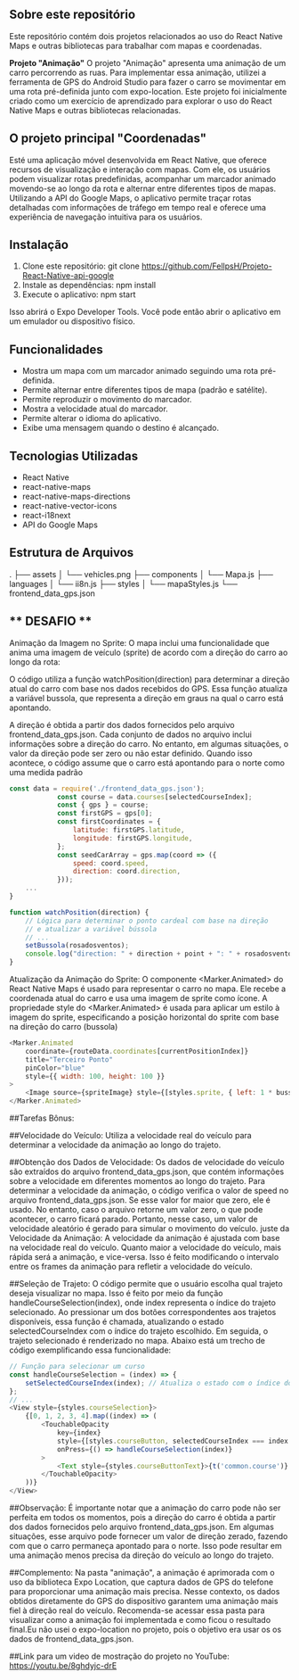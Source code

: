 ## **Sobre este repositório**
Este repositório contém dois projetos relacionados ao uso do React Native Maps e outras bibliotecas para trabalhar com mapas e coordenadas.

**Projeto "Animação"**
O projeto "Animação" apresenta uma animação de um carro percorrendo as ruas. Para implementar essa animação, utilizei a ferramenta de GPS do Android Studio para fazer o carro se movimentar em uma rota pré-definida junto com expo-location.
Este projeto foi inicialmente criado como um exercício de aprendizado para explorar o uso do React Native Maps e outras bibliotecas relacionadas.

## **O projeto principal "Coordenadas"**

Esté uma aplicação móvel desenvolvida em React Native, que oferece recursos de visualização e interação com mapas. 
Com ele, os usuários podem visualizar rotas predefinidas, acompanhar um marcador animado movendo-se ao longo da rota e alternar entre diferentes tipos de mapas. 
Utilizando a API do Google Maps, o aplicativo permite traçar rotas detalhadas com informações de tráfego em tempo real e oferece uma experiência de navegação intuitiva para os usuários.

## Instalação

1. Clone este repositório:
	git clone https://github.com/FellpsH/Projeto-React-Native-api-google
2. Instale as dependências:
	npm install
3. Execute o aplicativo:
	npm start

Isso abrirá o Expo Developer Tools. Você pode então abrir o aplicativo em um emulador ou dispositivo físico.

## Funcionalidades

- Mostra um mapa com um marcador animado seguindo uma rota pré-definida.
- Permite alternar entre diferentes tipos de mapa (padrão e satélite).
- Permite reproduzir o movimento do marcador.
- Mostra a velocidade atual do marcador.
- Permite alterar o idioma do aplicativo.
- Exibe uma mensagem quando o destino é alcançado.

## Tecnologias Utilizadas

- React Native
- react-native-maps
- react-native-maps-directions
- react-native-vector-icons
- react-i18next
- API do Google Maps

## Estrutura de Arquivos

.
├── assets
│ └── vehicles.png
├── components
│ └── Mapa.js
├── languages
│ └── ii8n.js
├── styles
│ └── mapaStyles.js
└── frontend_data_gps.json

## ** DESAFIO **

Animação da Imagem no Sprite: O mapa inclui uma funcionalidade que anima uma imagem de veículo (sprite) de acordo com a direção do carro ao longo da rota:

O código utiliza a função watchPosition(direction) para determinar a direção atual do carro com base nos dados recebidos do GPS. 
Essa função atualiza a variável bussola, que representa a direção em graus na qual o carro está apontando.

A direção é obtida a partir dos dados fornecidos pelo arquivo frontend_data_gps.json. Cada conjunto de dados no arquivo inclui informações sobre a direção do carro. No entanto, em algumas situações, o valor da direção pode ser zero ou não estar definido. Quando isso acontece, o código assume que o carro está apontando para o norte como uma medida padrão

```javascript
const data = require('./frontend_data_gps.json');
            const course = data.courses[selectedCourseIndex];
            const { gps } = course;
            const firstGPS = gps[0];
            const firstCoordinates = {
                latitude: firstGPS.latitude,
                longitude: firstGPS.longitude,
            };
            const seedCarArray = gps.map(coord => ({
                speed: coord.speed,
                direction: coord.direction,
            }));
	...
}

function watchPosition(direction) {
    // Lógica para determinar o ponto cardeal com base na direção
    // e atualizar a variável bússola
    // ...
    setBussola(rosadosventos);
    console.log("direction: " + direction + point + ": " + rosadosventos);
}
```

Atualização da Animação do Sprite:
O componente <Marker.Animated> do React Native Maps é usado para representar o carro no mapa. 
Ele recebe a coordenada atual do carro e usa uma imagem de sprite como ícone.
A propriedade style do <Marker.Animated> é usada para aplicar um estilo à imagem do sprite, 
especificando a posição horizontal do sprite com base na direção do carro (bussola)

```javascript
<Marker.Animated
    coordinate={routeData.coordinates[currentPositionIndex]}
    title="Terceiro Ponto"
    pinColor="blue"
    style={{ width: 100, height: 100 }}
>
    <Image source={spriteImage} style={[styles.sprite, { left: 1 * bussola, width: 1000, height: 1000 }]} />
</Marker.Animated>
```

##Tarefas Bônus:

##Velocidade do Veículo: Utiliza a velocidade real do veículo para determinar a velocidade da animação ao longo do trajeto.

##Obtenção dos Dados de Velocidade: Os dados de velocidade do veículo são extraídos do arquivo frontend_data_gps.json, que contém informações sobre a velocidade em diferentes momentos ao longo do trajeto.
Para determinar a velocidade da animação, o código verifica o valor de speed no arquivo frontend_data_gps.json. Se esse valor for maior que zero, ele é usado. No entanto, caso o arquivo retorne um valor zero, o que pode acontecer, o carro ficará parado. Portanto,   nesse caso, um valor de velocidade aleatório é gerado para simular o movimento do veículo. juste da Velocidade da Animação: A velocidade da animação é ajustada com base na velocidade real do veículo. Quanto maior a velocidade do veículo, mais rápida será a 	animação, e vice-versa. Isso é feito modificando o intervalo entre os frames da animação para refletir a velocidade do veículo.



##Seleção de Trajeto: O código permite que o usuário escolha qual trajeto deseja visualizar no mapa. Isso é feito por meio da função handleCourseSelection(index), onde index representa o índice do trajeto selecionado. Ao pressionar um dos botões correspondentes aos trajetos disponíveis, essa função é chamada, atualizando o estado selectedCourseIndex com o índice do trajeto escolhido. Em seguida, o trajeto selecionado é renderizado no mapa. Abaixo está um trecho de código exemplificando essa funcionalidade:

```javascript
// Função para selecionar um curso
const handleCourseSelection = (index) => {
    setSelectedCourseIndex(index); // Atualiza o estado com o índice do curso selecionado
};
// ...
<View style={styles.courseSelection}>
    {[0, 1, 2, 3, 4].map((index) => (
        <TouchableOpacity
            key={index}
            style={[styles.courseButton, selectedCourseIndex === index ? styles.selectedCourseButton : null]}
            onPress={() => handleCourseSelection(index)}
        >
            <Text style={styles.courseButtonText}>{t('common.course')}  {index + 1}</Text>
        </TouchableOpacity>
    ))}
</View>
```

##Observação: É importante notar que a animação do carro pode não ser perfeita em todos os momentos, pois a direção do carro é obtida a partir dos dados fornecidos pelo arquivo frontend_data_gps.json. Em algumas situações, esse arquivo pode fornecer um valor de direção zerado, fazendo com que o carro permaneça apontado para o norte. Isso pode resultar em uma animação menos precisa da direção do veículo ao longo do trajeto.

##Complemento: Na pasta "animação", a animação é aprimorada com o uso da biblioteca Expo Location, que captura dados de GPS do telefone para proporcionar uma animação mais precisa. Nesse contexto, os dados obtidos diretamente do GPS do dispositivo garantem uma animação mais fiel à direção real do veículo. Recomenda-se acessar essa pasta para visualizar como a animação foi implementada e como ficou o resultado final.Eu não usei o expo-location no projeto, pois o objetivo era usar os os dados de frontend_data_gps.json.

##Link para um video de mostração do projeto no YouTube: https://youtu.be/8ghdyjc-drE

